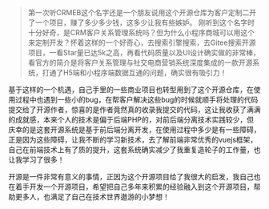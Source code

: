 > 第一次听CRMEB这个名字还是一个朋友说用这个开源仓库为客户定制二开了一个项目，赚了多少多少钱，这多少让我有些嫉妒。
刚听到这个名字时十分好奇，是CRM客户关系管理系统吗？但为什么小程序商城可以用这个来定制开发？怀着这样的一个好奇心，去搜索引擎搜索，去Gitee搜索开源项目，一看Star量已达5k之高，再看代码质量以及UI设计确实做的非常棒，看官方的简介是将客户关系管理与社交电商营销系统深度集成的一款开源系统，打通了H5端和小程序端数据互通的问题，确实很有吸引力！

基于这样的一个机遇，自己手里的一些商业项目也转型用到了这个开源仓库，在使用过程中也遇到一些小的bug，在帮客户解决这些bug的时候就顺手将处理的代码提交给了开源作者，惊喜的是作者竟然真的收录我提交的代码，这让我收获了满满的成就感，本来个人的技术是偏于后端PHP的，对前后端分离技术实践较少，但庆幸的是这套开源系统是基于前后端分离开发，在使用过程中多少是有一些障碍，正是因为这些障碍，让我不断的学习新技术，去了解前端非常优秀的vuejs框架，自己在前端技术上有了质的提升，这套系统确实减少了我重复造轮子的工作量，也让我学习了很多！

开源是一件非常有意义的事情，正因为这个开源项目给了我很大的启发，我自己也在着手开发一个开源项目，希望把自己多年来积累的经验融入到这个开源项目，帮助更多人，也满足了自己在技术世界遨游的小梦想！